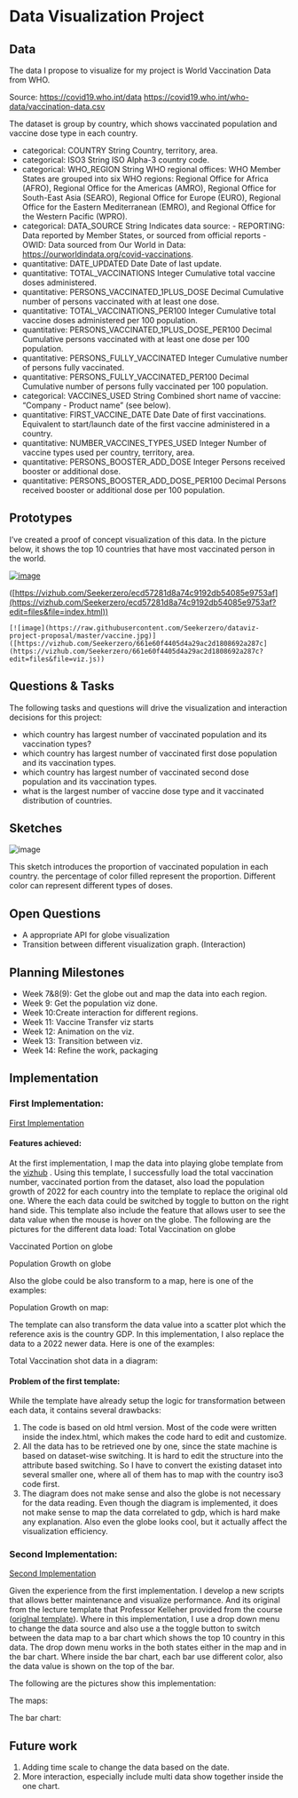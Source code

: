 # Data Visualization Project

## Data

The data I propose to visualize for my project is World Vaccination Data from WHO.

Source: https://covid19.who.int/data https://covid19.who.int/who-data/vaccination-data.csv

The dataset is group by country, which shows vaccinated population and vaccine dose type in each country.

- categorical: COUNTRY	String	Country, territory, area.
- categorical: ISO3	String	ISO Alpha-3 country code.
- categorical: WHO_REGION	String	WHO regional offices: WHO Member States  are grouped into six WHO regions: Regional Office for Africa (AFRO),  Regional Office for the Americas (AMRO), Regional Office for South-East  Asia (SEARO), Regional Office for Europe (EURO), Regional Office for the Eastern Mediterranean (EMRO), and Regional Office for the Western  Pacific (WPRO).
- categorical: DATA_SOURCE	String	Indicates data source: - REPORTING: Data reported by Member States, or sourced from official reports - OWID:  Data sourced from Our World in Data: https://ourworldindata.org/covid-vaccinations.
- quantitative: DATE_UPDATED	Date	Date of last update.
- quantitative: TOTAL_VACCINATIONS	Integer	Cumulative total vaccine doses administered.
- quantitative: PERSONS_VACCINATED_1PLUS_DOSE	Decimal	Cumulative number of persons vaccinated with at least one dose.
- quantitative: TOTAL_VACCINATIONS_PER100	Integer	Cumulative total vaccine doses administered per 100 population.
- quantitative: PERSONS_VACCINATED_1PLUS_DOSE_PER100	Decimal	Cumulative  persons vaccinated with at least one dose per 100 population.
-  quantitative: PERSONS_FULLY_VACCINATED	Integer	Cumulative number of persons fully vaccinated.
- quantitative: PERSONS_FULLY_VACCINATED_PER100	Decimal	Cumulative number of persons fully vaccinated per 100 population.
- categorical: VACCINES_USED	String	Combined short name of vaccine: “Company - Product name” (see below).
- quantitative: FIRST_VACCINE_DATE	Date	Date of first vaccinations.  Equivalent to start/launch date of the first vaccine administered in a  country.
-  quantitative: NUMBER_VACCINES_TYPES_USED	Integer	Number of vaccine types used per country, territory, area.
- quantitative: PERSONS_BOOSTER_ADD_DOSE	Integer	Persons received booster or additional dose.
- quantitative: PERSONS_BOOSTER_ADD_DOSE_PER100	Decimal	Persons received booster or additional dose per 100 population.



## Prototypes

I’ve created a proof of concept visualization of this data. In the picture below, it shows the top 10 countries that have most vaccinated person in the world.

[![image](https://raw.githubusercontent.com/Seekerzero/dataviz-project-proposal/master/vaccine.png)]([https://vizhub.com/Seekerzero/661e60f4405d4a29ac2d1808692a287c](https://vizhub.com/Seekerzero/661e60f4405d4a29ac2d1808692a287c?edit=files&file=viz.js))

([https://vizhub.com/Seekerzero/ecd57281d8a74c9192db54085e9753af](https://vizhub.com/Seekerzero/ecd57281d8a74c9192db54085e9753af?edit=files&file=index.html))
```
[![image](https://raw.githubusercontent.com/Seekerzero/dataviz-project-proposal/master/vaccine.jpg)]([https://vizhub.com/Seekerzero/661e60f4405d4a29ac2d1808692a287c](https://vizhub.com/Seekerzero/661e60f4405d4a29ac2d1808692a287c?edit=files&file=viz.js))
```

## Questions & Tasks

The following tasks and questions will drive the visualization and interaction decisions for this project:

 * which country has largest number of vaccinated population and its vaccination types?
 * which country has largest number of vaccinated first dose population and its vaccination types.
 * which country has largest number of vaccinated second dose population and its vaccination types.
 * what is the largest number of vaccine dose type and it vaccinated distribution of countries.

## Sketches

![image](https://raw.githubusercontent.com/Seekerzero/dataviz-project-proposal/master/vaccine%20population.png)

This sketch introduces the proportion of vaccinated population in each country. the percentage of color filled represent the proportion. Different color can represent different types of doses.

## Open Questions

- A appropriate API for globe visualization
- Transition between different visualization graph. (Interaction)

## Planning Milestones

- Week 7&8(9): Get the globe out and map the data into each region.
- Week 9: Get the population viz done.
- Week 10:Create interaction for different regions.
- Week 11: Vaccine Transfer viz starts
- Week 12: Animation on the viz.
- Week 13: Transition between viz.
- Week 14: Refine the work, packaging



## Implementation

### First Implementation:

[First Implementation](https://vizhub.com/Seekerzero/56fd93d1c4e24f47aa756e3b50b6d611?edit=files&file=index.html)

#### Features achieved:

At the first implementation, I map the data into playing globe template from the [vizhub](https://vizhub.com/aishwarya8615/f44704d93554421a828fa7f23a11371c) . Using this template, I successfully load the total vaccination number, vaccinated portion from the dataset, also load the population growth of 2022 for each country into the template to replace the original old one. Where the each data could be switched by toggle to button on the right hand side. This template also include the feature that allows user to see the data value when the mouse is hover on the globe. The following are the pictures for the different data load:
Total Vaccination on globe

Vaccinated Portion on globe

Population Growth on globe

Also the globe could be also transform to a map, here is one of the examples:

Population Growth on map:

The template can also transform the data value into a scatter plot which the reference axis is the country GDP. In this implementation, I also replace the data to a 2022 newer data. Here is one of the examples:

Total Vaccination shot data in a diagram:





#### Problem of the first template:

While the template have already setup the logic for transformation between each data, it contains several drawbacks:

1. The code is based on old html version. Most of the code were written inside the index.html, which makes the code hard to edit and customize.
2. All the data has to be retrieved one by one, since the state machine is based on dataset-wise switching. It is hard to edit the structure into the attribute based switching. So I have to convert the existing dataset into several smaller one, where all of them has to map with the country iso3 code first.
3. The diagram does not make sense and also the globe is not necessary for the data reading. Even though the diagram is implemented, it does not make sense to map the data correlated to gdp, which is hard make any explanation. Also even the globe looks cool, but it actually affect the visualization efficiency.

### Second Implementation:

[Second Implementation](https://vizhub.com/Seekerzero/2da939c6f5af4d84aa5f464a8556bab0?edit=files)

Given the experience from the first implementation. I develop a new scripts that allows better maintenance and visualize performance. And its original from the lecture template that Professor Kelleher provided from the course ([origInal template](https://vizhub.com/curran/f2199edb602a4a28af5f797381eca5d5)). Where in this implementation, I use a drop down menu to change the data source and also use a the toggle button to switch between the data map to a bar chart which shows the top 10 country in this data. The drop down menu works in the both states either in the map and in the bar chart. Where inside the bar chart, each bar use different color, also the data value is shown on the top of the bar.

The following are the pictures show this implementation:

The maps:

The bar chart:







## Future work

1. Adding time scale to change the data based on the date.
2. More interaction, especially include multi data show together inside the one chart.

​                                                                                             
